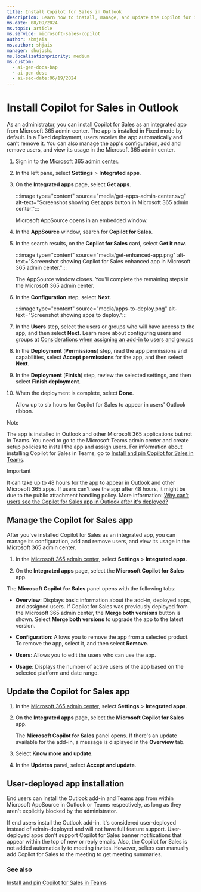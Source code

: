 ```yaml
---
title: Install Copilot for Sales in Outlook
description: Learn how to install, manage, and update the Copilot for Sales app in Microsoft 365 with this comprehensive guide.
ms.date: 08/09/2024
ms.topic: article
ms.service: microsoft-sales-copilot
author: sbmjais
ms.author: shjais
manager: shujoshi
ms.localizationpriority: medium
ms.custom:
  - ai-gen-docs-bap
  - ai-gen-desc
  - ai-seo-date:06/19/2024
---
```


# Install Copilot for Sales in Outlook

As an administrator, you can install Copilot for Sales as an integrated app from Microsoft 365 admin center. The app is installed in Fixed mode by default. In a Fixed deployment, users receive the app automatically and can't remove it. You can also manage the app's configuration, add and remove users, and view its usage in the Microsoft 365 admin center.

1. Sign in to the [Microsoft 365 admin center](https://admin.microsoft.com/).

2. In the left pane, select **Settings** > **Integrated apps**.

3. On the **Integrated apps** page, select **Get apps**.

    :::image type="content" source="media/get-apps-admin-center.svg" alt-text="Screenshot showing Get apps button in Microsoft 365 admin center.":::

    Microsoft AppSource opens in an embedded window.

4. In the **AppSource** window, search for **Copilot for Sales**.

5. In the search results, on the **Copilot for Sales** card, select **Get it now**. 

    :::image type="content" source="media/get-enhanced-app.png" alt-text="Screenshot showing Copilot for Sales enhanced app in Microsoft 365 admin center.":::

    The AppSource window closes. You'll complete the remaining steps in the Microsoft 365 admin center.

6. In the **Configuration** step, select **Next**.

    :::image type="content" source="media/apps-to-deploy.png" alt-text="Screenshot showing apps to deploy.":::

8. In the **Users** step, select the users or groups who will have access to the app, and then select **Next**. Learn more about configuring users and groups at [Considerations when assigning an add-in to users and groups](/microsoft-365/admin/manage/manage-deployment-of-add-ins?view=o365-worldwide#considerations-when-assigning-an-add-in-to-users-and-groups)

9. In the **Deployment** (**Permissions**) step, read the app permissions and capabilities, select **Accept permissions** for the app, and then select **Next**.

10. In the **Deployment** (**Finish**) step, review the selected settings, and then select **Finish deployment**.

11. When the deployment is complete, select **Done**.

    Allow up to six hours for Copilot for Sales to appear in users' Outlook ribbon.

> [!NOTE]
> The app is installed in Outlook and other Microsoft 365 applications but not in Teams. You need to go to the Microsoft Teams admin center and create setup policies to install the app and assign users. For information about installing Copilot for Sales in Teams, go to [Install and pin Copilot for Sales in Teams](install-pin-viva-sales-teams.md).


> [!IMPORTANT]
> It can take up to 48 hours for the app to appear in Outlook and other Microsoft 365 apps. If users can't see the app after 48 hours, it might be due to the public attachment handling policy. More information: [Why can't users see the Copilot for Sales app in Outlook after it's deployed?](sales-copilot-faq.md#why-cant-users-see-the-copilot-for-sales-app-in-outlook-after-its-deployed)

## Manage the Copilot for Sales app

After you've installed Copilot for Sales as an integrated app, you can manage its configuration, add and remove users, and view its usage in the Microsoft 365 admin center.

1.  In the [Microsoft 365 admin center](https://admin.microsoft.com/), select **Settings** &gt; **Integrated apps**.

2.  On the **Integrated apps** page, select the **Microsoft Copilot for Sales** app.

The **Microsoft Copilot for Sales** panel opens with the following tabs:

- **Overview**: Displays basic information about the add-in, deployed apps, and assigned users. If Copilot for Sales was previously deployed from the Microsoft 365 admin center, the **Merge both versions** button is shown. Select **Merge both versions** to upgrade the app to the latest version.

- **Configuration**: Allows you to remove the app from a selected product. To remove the app, select it, and then select **Remove**.

- **Users**: Allows you to edit the users who can use the app.

- **Usage**: Displays the number of active users of the app based on the selected platform and date range.

## Update the Copilot for Sales app

1.  In the [Microsoft 365 admin center](https://admin.microsoft.com/), select **Settings** &gt; **Integrated apps**.

2.  On the **Integrated apps** page, select the **Microsoft Copilot for Sales** app.

    The **Microsoft Copilot for Sales** panel opens. If there's an update available for the add-in, a message is displayed in the **Overview** tab.

3. Select **Know more and update**.

4. In the **Updates** panel, select **Accept and update**.

## User-deployed app installation

End users can install the Outlook add-in and Teams app from within Microsoft AppSource in Outlook or Teams respectively, as long as they aren't explicitly blocked by the administrator.  

If end users install the Outlook add-in, it's considered user-deployed instead of admin-deployed and will not have full feature support. User-deployed apps don't support Copilot for Sales banner notifications that appear within the top of new or reply emails. Also, the Copilot for Sales is not added automatically to meeting invites. However, sellers can manually add Copilot for Sales to the meeting to get meeting summaries.

### See also

[Install and pin Copilot for Sales in Teams](install-pin-viva-sales-teams.md)
